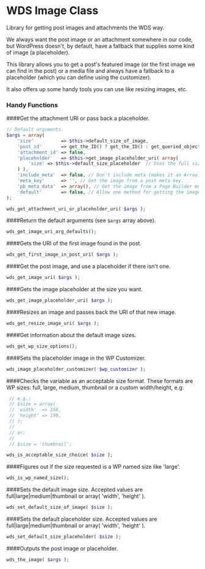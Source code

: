 # WDS Image Class

Library for getting post images and attachments the WDS way.

We always want the post image or an attachment somewhere in our code, but WordPress doesn't, by default, have a fallback that supplies some kind of image (a placeholder).

This library allows you to get a post's featured image (or the first image we can find in the post) or a media file and always have a fallback to a placeholder (which you can define using the customizer).

It also offers up some handy tools you can use like resizing images, etc.

### Handy Functions ###

####Get the attachment URI or pass back a placeholder.

```php
// Default arguments.
$args = array(
	'size'          => $this->default_size_of_image,
	'post_id'       => get_the_ID() ? get_the_ID() : get_queried_object_id(), // Use the post id if in the loop.
	'attachment_id' => false,
	'placeholder'   => $this->get_image_placeholder_uri( array(
		'size' => $this->default_size_placeholder  // Uses the full size or the set placeholder size.
	) ),
	'include_meta'  => false, // Don't include meta (makes it an Array).
	'meta_key'      => '', // Get the image from a post meta key.
	'pb_meta_data'  => array(), // Get the image from a Page Builder meta field.
	'default'       => false, // Allow one method for getting the image override others that might also exist.
);

wds_get_attachment_uri_or_placeholder_uri( $args );
```

####Return the default arguments (see `$args` array above).

```php
wds_get_image_uri_arg_defaults();
```

####Gets the URI of the first image found in the post.

```php
wds_get_first_image_in_post_uri( $args );
```

####Get the post image, and use a placeholder if there isn't one.

```php
wds_get_image_uri( $args );
```

####Gets the image placeholder at the size you want.

```php
wds_get_image_placeholder_uri( $args );
```

####Resizes an image and passes back the URI of that new image.

```php
wds_get_resize_image_uri( $args );
```

####Get information about the default image sizes.

```php
wds_get_wp_size_options();
```


####Sets the placeholder image in the WP Customizer.

```php
wds_image_placeholder_customizer( $wp_customizer );
```

####Checks the variable as an acceptable size format.
These formats are WP sizes: full, large, medium, thumbnail or a custom width/height, e.g:

```php
 // e.g.:
 // $size = array(
 //	'width'  => 150,
 //	'height' => 150,
 // );
 //
 // or:
 //
 // $size = 'thumbnail';

wds_is_acceptable_size_choice( $size );
```

####Figures out if the size requested is a WP named size like 'large'.

```php
wds_is_wp_named_size();
```

####Sets the default image size.
Accepted values are full|large|medium|thumbnail or array( 'width', 'height' ).

```php
wds_set_default_size_of_image( $size );
```

####Sets the default placeholder size.
Accepted values are full|large|medium|thumbnail or array( 'width', 'height' ).

```php
wds_set_default_size_placeholder( $size );
```

####Outputs the post image or placeholder.

```php
wds_the_image( $args );
```
